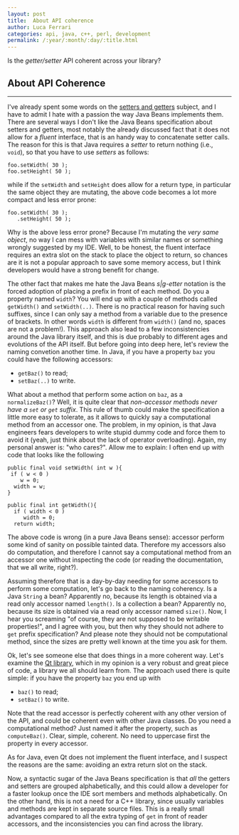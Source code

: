 ```yaml
---
layout: post
title:  About API coherence
author: Luca Ferrari
categories: api, java, c++, perl, development
permalink: /:year/:month/:day/:title.html
---
```

Is the *getter/setter* API coherent across your library?

## About API Coherence
-----
I've already spent some words on the [setters and getters](https://www.google.it/url?sa=t&rct=j&q=&esrc=s&source=web&cd=2&cad=rja&uact=8&ved=0ahUKEwiM2Jmzhv_UAhXFXhQKHTtBAfgQFggoMAE&url=http%253A%252F%252Ffluca1978.blogspot.com%252F2009%252F06%252Fsetter-getter-o-entrambi.html&usg=AFQjCNGHcLXyCXw_9PJ65aoJnOs9E88oaQ) subject, and I have to admit I hate with a  passion the way Java Beans implements them.
There are several ways I don't like the Java Beans specification about setters and getters, most notably the already discussed fact that it does not allow for a *fluent* interface, that is an handy way to concatenate setter calls. The reason for this is that Java requires a *setter* to return nothing (i.e., `void`), so that you have to use *setters* as follows:

    foo.setWidth( 30 );
    foo.setHeight( 50 );

while if the `setWidth` and `setHeight` does allow for a return type, in particular the same object they are mutating, the above code becomes a lot more compact and less error prone:

    foo.setWidth( 30 );
       .setHeight( 50 );

Why is the above less error prone? Because I'm mutating the *very same object*, no way I can mess with variables with similar names or something wrongly suggested by my IDE.
Well, to be honest, the fluent interface requires an extra slot on the stack to place the object to return, so chances are it is not a popular approach to save some memory access, but I think developers would have a strong benefit for change.

The other fact that makes me hate the Java Beans *s|g-etter* notation is the forced adoption of placing a prefix in front of each method.
Do you a property named `width`? You will end up with a couple of methods called `getWidth()` and `setWidth(..)`. There is no practical reason for having such suffixes, since I can only say a method from a variable due to the presence of brackets. In other words `width` is different from `width()` (and no, spaces are not a problem!).
This approach also lead to a few inconsistencies around the Java library itself, and this is due probably to different ages and evolutions of the API itself. But before going into deep here, let's review the naming convetion another time.
In Java, if you have a property `baz` you could have the following accessors:

-   `getBaz()` to read;
-   `setBaz(..)` to write.

What about a method that perform some action on `baz`, as a `normalizeBaz()`? Well, it is quite clear that *non-accessor methods never have a `set` or `get` suffix*. This rule of thumb could make the specification a little more easy to tolerate, as it allows to quickly say a computational method from an accessor one. The problem, in my opinion, is that Java engineers fears developers to write stupid dummy code and force them to avoid it (yeah, just think about the lack of operator overloading).
Again, my personal answer is: "who cares?".
Allow me to explain: I often end up with code that looks like the following


    public final void setWidth( int w ){
     if ( w < 0 )
        w = 0;
      width = w;
    }

    public final int getWidth(){
      if ( width < 0 )
         width = 0;
      return width;


The above code is <span class="underline">wrong</span> (in a pure Java Beans sense): accessor perform some kind of sanity on possible tainted data. Therefore my accessors also <span class="underline">do</span> computation, and therefore I cannot say a computational method from an accessor one without inspecting the code (or reading the documentation, that we all write, right?).

Assuming therefore that is a day-by-day needing for some accessors to perform some computation, let's go back to the naming coherency.
Is a Java `String` a bean? Apparently no, because its length is obtained via a read only accessor named `length()`.
Is a collection a bean? Apparently no, because its size is obtained via a read only accessor named `size()`.
Now, I hear you screaming "of course, they are not supposed to be writable properties!", and I agree with you, but then why they should not adhere to `get` prefix specification? And please note they should not be computational method, since the sizes are pretty well known at the time you ask for them.

Ok, let's see someone else that does things in a more coherent way. Let's examine the [Qt library](http://doc.qt.io/qt-5/reference-overview.html), which in my opinion is a very robust and great piece of code, a library we all should learn from.
The approach used there is quite simple: if you have the property `baz` you end up with

-   `baz()` to read;
-   `setBaz()` to write.

Note that the read accessor is perfectly coherent with any other version of the API, and could be coherent even with other Java classes.
Do you need a computational method? Just named it after the property, such as `computeBaz()`.
Clear, simple, coherent. No need to uppercase first the property in every accessor.

As for Java, even Qt does not implement the fluent interface, and I suspect the reasons are the same: avoiding an extra return slot on the stack.

Now, a syntactic sugar of the Java Beans specification is that *all* the getters and setters are grouped alphabetically, and this could allow a developer for a faster lookup once the IDE sort members and methods alphabetically. On the other hand, this is not a need for a C++ library, since usually variables and methods are kept in separate source files. This is a really small advantages compared to all the extra typing of `get` in front of reader accessors, and the inconsistencies you can find across the library.

